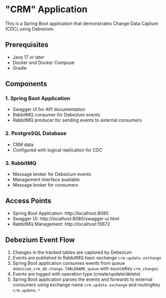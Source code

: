 # "CRM" Application

This is a Spring Boot application that demonstrates Change Data Capture (CDC) using Debezium.

## Prerequisites

- Java 17 or later
- Docker and Docker Compose
- Gradle

## Components

### 1. Spring Boot Application
- Swagger UI for API documentation
- RabbitMQ consumer for Debezium events
- RabbitMQ producer for sending events to external consumers

### 2. PostgreSQL Database
- CRM data
- Configured with logical replication for CDC

### 3. RabbitMQ
- Message broker for Debezium events
- Management interface available
- Message broker for consumers

## Access Points

- Spring Boot Application: http://localhost:8080
- Swagger UI: http://localhost:8080/swagger-ui.html
- RabbitMQ Management: http://localhost:15672

## Debezium Event Flow

1. Changes in the tracked tables are captured by Debezium
2. Events are published to RabbitMQ topic exchange `crm.update.exchange`
3. Spring Boot application consumes events from queue `debezium_crm_db.change.TABLENAME_queue` with sourceKey `crm_changes`
4. Events are logged with operation type (create/update/delete)
5. Spring Boot application parses the events and forwards to external consumers using exchange name `crm.update.exchange` and routingKey `crm.update.*`

